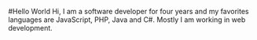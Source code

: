 #Hello World
Hi, I am a software developer for four years and my favorites languages are JavaScript, PHP, Java and C#.
Mostly I am working in web development. 
